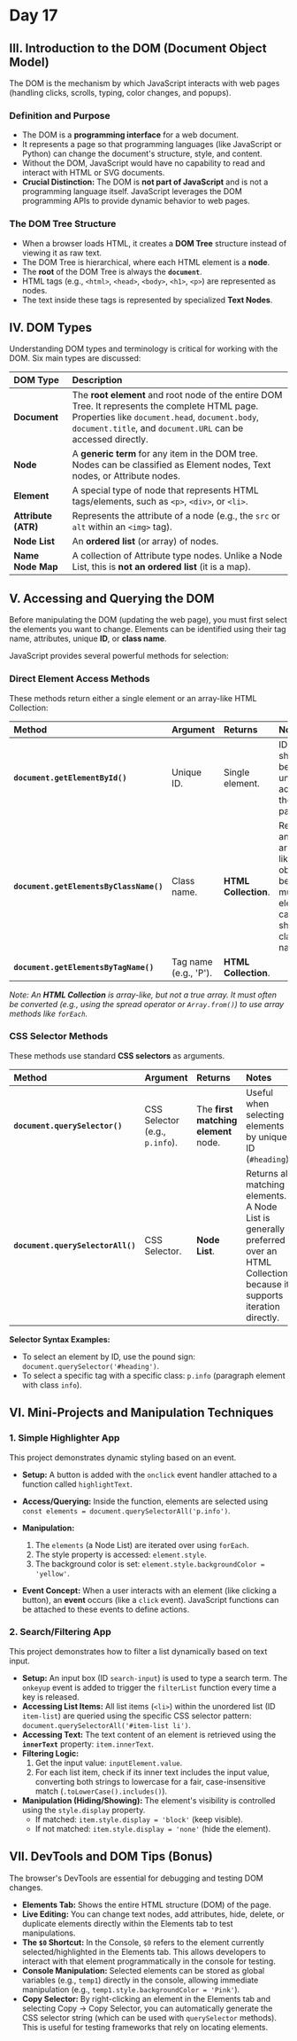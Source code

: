 # Day 17

## III. Introduction to the DOM (Document Object Model)

The DOM is the mechanism by which JavaScript interacts with web pages (handling clicks, scrolls, typing, color changes, and popups).

### Definition and Purpose
*   The DOM is a **programming interface** for a web document.
*   It represents a page so that programming languages (like JavaScript or Python) can change the document's structure, style, and content.
*   Without the DOM, JavaScript would have no capability to read and interact with HTML or SVG documents.
*   **Crucial Distinction:** The DOM is **not part of JavaScript** and is not a programming language itself. JavaScript leverages the DOM programming APIs to provide dynamic behavior to web pages.

### The DOM Tree Structure
*   When a browser loads HTML, it creates a **DOM Tree** structure instead of viewing it as raw text.
*   The DOM Tree is hierarchical, where each HTML element is a **node**.
*   The **root** of the DOM Tree is always the **`document`**.
*   HTML tags (e.g., `<html>`, `<head>`, `<body>`, `<h1>`, `<p>`) are represented as nodes.
*   The text inside these tags is represented by specialized **Text Nodes**.

## IV. DOM Types

Understanding DOM types and terminology is critical for working with the DOM. Six main types are discussed:

| DOM Type | Description |
| :--- | :--- |
| **Document** | The **root element** and root node of the entire DOM Tree. It represents the complete HTML page. Properties like `document.head`, `document.body`, `document.title`, and `document.URL` can be accessed directly. |
| **Node** | A **generic term** for any item in the DOM tree. Nodes can be classified as Element nodes, Text nodes, or Attribute nodes. |
| **Element** | A special type of node that represents HTML tags/elements, such as `<p>`, `<div>`, or `<li>`. |
| **Attribute (ATR)** | Represents the attribute of a node (e.g., the `src` or `alt` within an `<img>` tag). |
| **Node List** | An **ordered list** (or array) of nodes. |
| **Name Node Map** | A collection of Attribute type nodes. Unlike a Node List, this is **not an ordered list** (it is a map).

## V. Accessing and Querying the DOM

Before manipulating the DOM (updating the web page), you must first select the elements you want to change. Elements can be identified using their tag name, attributes, unique **ID**, or **class name**.

JavaScript provides several powerful methods for selection:

### Direct Element Access Methods
These methods return either a single element or an array-like HTML Collection:

| Method | Argument | Returns | Notes |
| :--- | :--- | :--- | :--- |
| **`document.getElementById()`** | Unique ID. | Single element. | ID should be unique across the page. |
| **`document.getElementsByClassName()`** | Class name. | **HTML Collection**. | Returns an array-like object because multiple elements can share a class name. |
| **`document.getElementsByTagName()`** | Tag name (e.g., 'P'). | **HTML Collection**. | |

*Note: An **HTML Collection** is array-like, but not a true array. It must often be converted (e.g., using the spread operator or `Array.from()`) to use array methods like `forEach`.*

### CSS Selector Methods
These methods use standard **CSS selectors** as arguments.

| Method | Argument | Returns | Notes |
| :--- | :--- | :--- | :--- |
| **`document.querySelector()`** | CSS Selector (e.g., `p.info`). | The **first matching element** node. | Useful when selecting elements by unique ID (`#heading`). |
| **`document.querySelectorAll()`** | CSS Selector. | **Node List**. | Returns all matching elements. A Node List is generally preferred over an HTML Collection because it supports iteration directly. |

**Selector Syntax Examples:**
*   To select an element by ID, use the pound sign: `document.querySelector('#heading')`.
*   To select a specific tag with a specific class: `p.info` (paragraph element with class `info`).

## VI. Mini-Projects and Manipulation Techniques

### 1. Simple Highlighter App
This project demonstrates dynamic styling based on an event.

*   **Setup:** A button is added with the `onclick` event handler attached to a function called `highlightText`.
*   **Access/Querying:** Inside the function, elements are selected using `const elements = document.querySelectorAll('p.info')`.
*   **Manipulation:**
    1.  The `elements` (a Node List) are iterated over using `forEach`.
    2.  The style property is accessed: `element.style`.
    3.  The background color is set: `element.style.backgroundColor = 'yellow'`.

*   **Event Concept:** When a user interacts with an element (like clicking a button), an **event** occurs (like a `click` event). JavaScript functions can be attached to these events to define actions.

### 2. Search/Filtering App
This project demonstrates how to filter a list dynamically based on text input.

*   **Setup:** An input box (ID `search-input`) is used to type a search term. The `onkeyup` event is added to trigger the `filterList` function every time a key is released.
*   **Accessing List Items:** All list items (`<li>`) within the unordered list (ID `item-list`) are queried using the specific CSS selector pattern: `document.querySelectorAll('#item-list li')`.
*   **Accessing Text:** The text content of an element is retrieved using the **`innerText`** property: `item.innerText`.
*   **Filtering Logic:**
    1.  Get the input value: `inputElement.value`.
    2.  For each list item, check if its inner text includes the input value, converting both strings to lowercase for a fair, case-insensitive match (`.toLowerCase().includes()`).
*   **Manipulation (Hiding/Showing):** The element's visibility is controlled using the `style.display` property.
    *   If matched: `item.style.display = 'block'` (keep visible).
    *   If not matched: `item.style.display = 'none'` (hide the element).

## VII. DevTools and DOM Tips (Bonus)

The browser's DevTools are essential for debugging and testing DOM changes.

*   **Elements Tab:** Shows the entire HTML structure (DOM) of the page.
*   **Live Editing:** You can change text nodes, add attributes, hide, delete, or duplicate elements directly within the Elements tab to test manipulations.
*   **The `$0` Shortcut:** In the Console, `$0` refers to the element currently selected/highlighted in the Elements tab. This allows developers to interact with that element programmatically in the console for testing.
*   **Console Manipulation:** Selected elements can be stored as global variables (e.g., `temp1`) directly in the console, allowing immediate manipulation (e.g., `temp1.style.backgroundColor = 'Pink'`).
*   **Copy Selector:** By right-clicking an element in the Elements tab and selecting Copy -> Copy Selector, you can automatically generate the CSS selector string (which can be used with `querySelector` methods). This is useful for testing frameworks that rely on locating elements.
